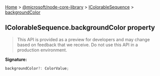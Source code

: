 [Home](./index) &gt; [@microsoft/node-core-library](./node-core-library.md) &gt; [IColorableSequence](./node-core-library.icolorablesequence.md) &gt; [backgroundColor](./node-core-library.icolorablesequence.backgroundcolor.md)

## IColorableSequence.backgroundColor property

> This API is provided as a preview for developers and may change based on feedback that we receive. Do not use this API in a production environment.
> 

<b>Signature:</b>

```typescript
backgroundColor?: ColorValue;
```
